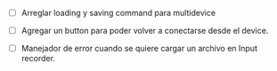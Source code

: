 - [ ] Arreglar loading y saving command para multidevice
- [ ] Agregar un button para poder volver a conectarse desde el device.
- [ ] Manejador de error cuando se quiere cargar un archivo en Input recorder.


